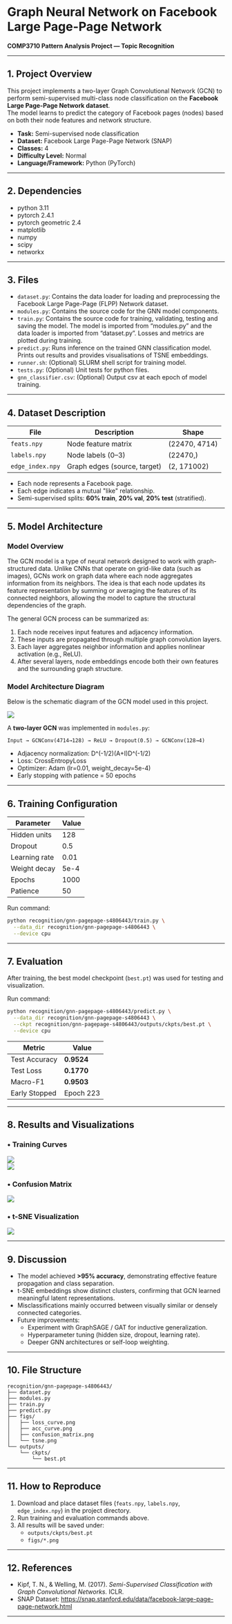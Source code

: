 # Graph Neural Network on Facebook Large Page-Page Network  
**COMP3710 Pattern Analysis Project — Topic Recognition**

---

## 1. Project Overview
This project implements a two-layer Graph Convolutional Network (GCN) to perform semi-supervised multi-class node classification on the **Facebook Large Page-Page Network dataset**.  
The model learns to predict the category of Facebook pages (nodes) based on both their node features and network structure.

- **Task:** Semi-supervised node classification  
- **Dataset:** Facebook Large Page-Page Network (SNAP)  
- **Classes:** 4  
- **Difficulty Level:** Normal  
- **Language/Framework:** Python (PyTorch)

---

## 2. Dependencies
- python 3.11
- pytorch 2.4.1
- pytorch geometric 2.4
- matplotlib
- numpy
- scipy
- networkx

---

## 3. Files
- `dataset.py`: Contains the data loader for loading and preprocessing the Facebook Large Page-Page (FLPP) Network dataset.
- `modules.py`: Contains the source code for the GNN model components.
- `train.py`: Contains the source code for training, validating, testing and saving the model. The model is imported from “modules.py” and the data loader is imported from “dataset.py”. Losses and metrics are plotted during training.
- `predict.py`: Runs inference on the trained GNN classification model. Prints out results and provides visualisations of TSNE embeddings.
- `runner.sh`: (Optional) SLURM shell script for training model.
- `tests.py`: (Optional) Unit tests for python files.
- `gnn_classifier.csv`: (Optional) Output csv at each epoch of model training.

---

## 4. Dataset Description
| File | Description | Shape |
|------|--------------|-------|
| `feats.npy` | Node feature matrix | (22470, 4714) |
| `labels.npy` | Node labels (0–3) | (22470,) |
| `edge_index.npy` | Graph edges (source, target) | (2, 171002) |

- Each node represents a Facebook page.  
- Each edge indicates a mutual "like" relationship.  
- Semi-supervised splits: **60% train**, **20% val**, **20% test** (stratified).

---

## 5. Model Architecture

### Model Overview
The GCN model is a type of neural network designed to work with graph-structured data. Unlike CNNs that operate on grid-like data (such as images), GCNs work on graph data where each node aggregates information from its neighbors. The idea is that each node updates its feature representation by summing or averaging the features of its connected neighbors, allowing the model to capture the structural dependencies of the graph.

The general GCN process can be summarized as:
1. Each node receives input features and adjacency information.
2. These inputs are propagated through multiple graph convolution layers.
3. Each layer aggregates neighbor information and applies nonlinear activation (e.g., ReLU).
4. After several layers, node embeddings encode both their own features and the surrounding graph structure.


### Model Architecture Diagram
Below is the schematic diagram of the GCN model used in this project.

![](outputs/GCN_model_structure.png)

A **two-layer GCN** was implemented in `modules.py`:
```
Input → GCNConv(4714→128) → ReLU → Dropout(0.5) → GCNConv(128→4)
```
- Adjacency normalization: D^(-1/2)(A+I)D^(-1/2)
- Loss: CrossEntropyLoss
- Optimizer: Adam (lr=0.01, weight_decay=5e-4)
- Early stopping with patience = 50 epochs

---

## 6. Training Configuration
| Parameter | Value |
|------------|--------|
| Hidden units | 128 |
| Dropout | 0.5 |
| Learning rate | 0.01 |
| Weight decay | 5e-4 |
| Epochs | 1000 |
| Patience | 50 |

Run command:
```bash
python recognition/gnn-pagepage-s4806443/train.py \
  --data_dir recognition/gnn-pagepage-s4806443 \
  --device cpu
```

---

## 7. Evaluation
After training, the best model checkpoint (`best.pt`) was used for testing and visualization.

Run command:
```bash
python recognition/gnn-pagepage-s4806443/predict.py \
  --data_dir recognition/gnn-pagepage-s4806443 \
  --ckpt recognition/gnn-pagepage-s4806443/outputs/ckpts/best.pt \
  --device cpu
```

| Metric | Value |
|---------|--------|
| Test Accuracy | **0.9524** |
| Test Loss | **0.1770** |
| Macro-F1 | **0.9503** |
| Early Stopped | Epoch 223 |

---

## 8. Results and Visualizations
### • Training Curves
![](figs/loss_curve.png)  
![](figs/acc_curve.png)

### • Confusion Matrix
![](figs/confusion_matrix.png)

### • t-SNE Visualization
![](figs/tsne.png)

---

## 9. Discussion
- The model achieved **>95% accuracy**, demonstrating effective feature propagation and class separation.  
- t-SNE embeddings show distinct clusters, confirming that GCN learned meaningful latent representations.  
- Misclassifications mainly occurred between visually similar or densely connected categories.  
- Future improvements:
  - Experiment with GraphSAGE / GAT for inductive generalization.
  - Hyperparameter tuning (hidden size, dropout, learning rate).
  - Deeper GNN architectures or self-loop weighting.

---

## 10. File Structure
```
recognition/gnn-pagepage-s4806443/
├── dataset.py
├── modules.py
├── train.py
├── predict.py
├── figs/
│   ├── loss_curve.png
│   ├── acc_curve.png
│   ├── confusion_matrix.png
│   └── tsne.png
└── outputs/
    └── ckpts/
        └── best.pt
```

---

## 11. How to Reproduce
1. Download and place dataset files (`feats.npy`, `labels.npy`, `edge_index.npy`) in the project directory.  
2. Run training and evaluation commands above.  
3. All results will be saved under:
   - `outputs/ckpts/best.pt`
   - `figs/*.png`

---

## 12. References
- Kipf, T. N., & Welling, M. (2017). *Semi-Supervised Classification with Graph Convolutional Networks.* ICLR.  
- SNAP Dataset: https://snap.stanford.edu/data/facebook-large-page-page-network.html

---